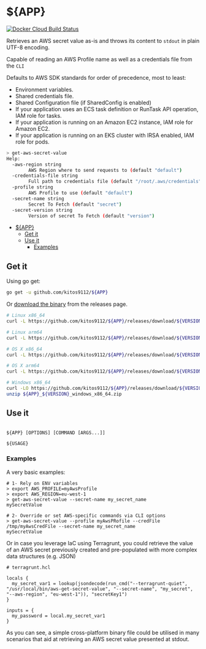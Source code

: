# ${APP}

[![Docker Cloud Build Status](https://img.shields.io/docker/cloud/build/kitos9112/get-aws-secret-value.svg)](https://hub.docker.com/r/kitos9112/aws_get_secret_value/tags)

Retrieves an AWS secret value as-is and throws its content to `stdout` in plain UTF-8 encoding.

Capable of reading an AWS Profile name as well as a credentials file from the `CLI`

Defaults to AWS SDK standards for order of precedence, most to least:

* Environment variables.
* Shared credentials file.
* Shared Configuration file (if SharedConfig is enabled)
* If your application uses an ECS task definition or RunTask API operation, IAM role for tasks.
* If your application is running on an Amazon EC2 instance, IAM role for Amazon EC2.
* If your application is running on an EKS cluster with IRSA enabled, IAM role for pods.

```bash
> get-aws-secret-value
Help:
  -aws-region string
        AWS Region where to send requests to (default "default")
  -credentials-file string
        Full path to credentials file (default "/root/.aws/credentials")
  -profile string
        AWS Profile to use (default "default")
  -secret-name string
        Secret To Fetch (default "secret")
  -secret-version string
        Version of secret To Fetch (default "version")
```
<!-- TOC -->

- [${APP}](#app)
  - [Get it](#get-it)
  - [Use it](#use-it)
    - [Examples](#examples)

<!-- /TOC -->

## Get it

Using go get:

```bash
go get -u github.com/kitos9112/${APP}
```

Or [download the binary](https://github.com/kitos9112/${APP}/releases/latest) from the releases page.

```bash
# Linux x86_64
curl -L https://github.com/kitos9112/${APP}/releases/download/${VERSION}/${APP}_${VERSION}_linux_x86_64.tar.gz | tar xz

# Linux arm64
curl -L https://github.com/kitos9112/${APP}/releases/download/${VERSION}/${APP}_${VERSION}_linux_arm64.tar.gz | tar xz

# OS X x86_64
curl -L https://github.com/kitos9112/${APP}/releases/download/${VERSION}/${APP}_${VERSION}_osx_x86_64.tar.gz | tar xz

# OS X arm64
curl -L https://github.com/kitos9112/${APP}/releases/download/${VERSION}/${APP}_${VERSION}_osx_arm64.tar.gz | tar xz

# Windows x86_64
curl -LO https://github.com/kitos9112/${APP}/releases/download/${VERSION}/${APP}_${VERSION}_windows_x86_64.zip
unzip ${APP}_${VERSION}_windows_x86_64.zip
```

## Use it

```text

${APP} [OPTIONS] [COMMAND [ARGS...]]

${USAGE}
```

### Examples

A very basic examples:

```shell
# 1- Rely on ENV variables
> export AWS_PROFILE=myAwsProfile
> export AWS_REGION=eu-west-1
> get-aws-secret-value --secret-name my_secret_name
mySecretValue

# 2- Override or set AWS-specific commands via CLI options
> get-aws-secret-value --profile myAwsPRofile --credFile /tmp/myAwsCredFile --secret-name my_secret_name
mySecretValue
```

Or in case you leverage IaC using Terragrunt, you could retrieve the value of an AWS secret previously created and pre-populated with more complex data structures (e.g. JSON)

``` hcl
# terragrunt.hcl

locals {
  my_secret_var1 = lookup(jsondecode(run_cmd("--terragrunt-quiet", "/usr/local/bin/aws-get-secret-value", "--secret-name", "my_secret", "--aws-region", "eu-west-1")), "secretKey1")
}

inputs = {
  my_password = local.my_secret_var1
}
```

As you can see, a simple cross-platform binary file could be utilised in many scenarios that aid at retrieving an AWS secret value presented at stdout.
